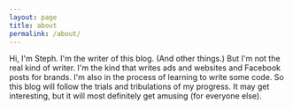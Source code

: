 ```yaml
---
layout: page
title: about
permalink: /about/
---
```


Hi, I'm Steph. I'm the writer of this blog. (And other things.) But I'm not the real kind of writer. I'm the kind that writes ads and websites and Facebook posts for brands. I'm also in the process of learning to write some code. So this blog will follow the trials and tribulations of my progress. It may get interesting, but it will most definitely get amusing (for everyone else).
